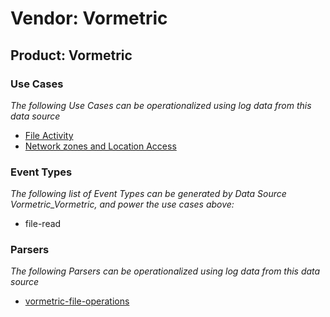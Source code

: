 Vendor: Vormetric
=================
Product: Vormetric
------------------

### Use Cases

_The following Use Cases can be operationalized using log data from this data source_

* [File Activity](usecase_file_activity.md)
* [Network zones and Location Access](usecase_network_zones_and_location_access.md)


### Event Types

_The following list of Event Types can be generated by Data Source Vormetric_Vormetric, and power the use cases above:_

- file-read


### Parsers

_The following Parsers can be operationalized using log data from this data source_

* [vormetric-file-operations](parserContent_vormetric-file-operations.md)
